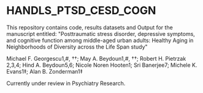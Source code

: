 # HANDLS_PTSD_CESD_COGN

This repository contains code, results datasets and Output for the manuscript entitled: "Posttraumatic stress disorder, depressive symptoms, and cognitive function among middle-aged urban adults: Healthy Aging in Neighborhoods of Diversity across the Life Span study"

Michael F. Georgescu1,#, ††; May A. Beydoun1,#, ††; Robert H. Pietrzak 2,3,4; Hind A. Beydoun5,6; Nicole Noren Hooten1; Sri Banerjee7; 
Michele K. Evans1‡; Alan B. Zonderman1‡

Currently under review in Psychiatry Research. 

